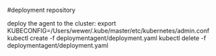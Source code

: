 #deployment repository

deploy the agent to the cluster:
export KUBECONFIG=/Users/wewer/.kube/master/etc/kubernetes/admin.conf
kubectl create -f deploymentagent/deployment.yaml
kubectl delete -f deploymentagent/deployment.yaml
